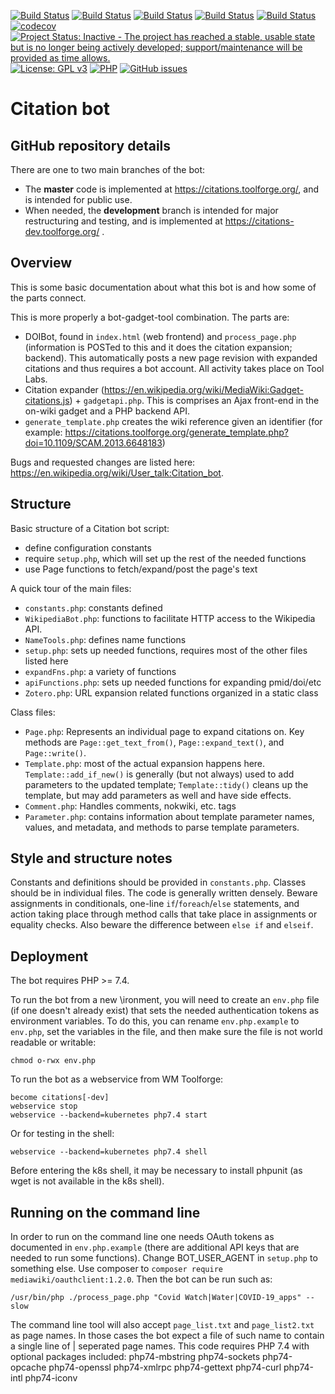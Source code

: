 [![Build Status](https://github.com/ms609/citation-bot/workflows/Bot%20Full%20Test%20Suite/badge.svg)](https://github.com/ms609/citation-bot/actions?query=workflow%3A%22Bot+Full+Test+Suite%22)
[![Build Status](https://github.com/ms609/citation-bot/workflows/CodeQL/badge.svg)](https://github.com/ms609/citation-bot/actions?query=workflow%3A%22CodeQL%22)
[![Build Status](https://github.com/ms609/citation-bot/workflows/PHP%20Static%20Tests%20Part%201/badge.svg)](https://github.com/ms609/citation-bot/actions?query=workflow%3A%22PHP+Static+Tests+Part+1%22)
[![Build Status](https://github.com/ms609/citation-bot/workflows/PHP%20Static%20Tests%20Part%202/badge.svg)](https://github.com/ms609/citation-bot/actions?query=workflow%3A%22PHP+Static+Tests+Part+2%22)
[![Build Status](https://github.com/ms609/citation-bot/workflows/PHP%20Security%20Tests/badge.svg)](https://github.com/ms609/citation-bot/actions?query=workflow%3A%22PHP+Security+Tests%22)
[![codecov](https://codecov.io/gh/ms609/citation-bot/branch/master/graph/badge.svg)](https://codecov.io/gh/ms609/citation-bot)
[![Project Status: Inactive - The project has reached a stable, usable state but is no longer being actively developed; support/maintenance will be provided as time allows.](https://www.repostatus.org/badges/latest/inactive.svg)](https://www.repostatus.org/#inactive)
[![License: GPL v3](https://img.shields.io/badge/License-GPLv3-blue.svg)](https://www.gnu.org/licenses/gpl-3.0)
[![PHP ](https://img.shields.io/badge/PHP-7.4-blue.svg)](https://www.php.net)
[![GitHub issues](https://img.shields.io/github/issues/ms609/citation-bot.png)](https://github.com/ms609/citation-bot/issues)


# Citation bot

## GitHub repository details
There are one to two main branches of the bot: 
- The **master** code is implemented at https://citations.toolforge.org/, and is intended for public use.
- When needed, the **development** branch is intended for major restructuring and testing, and is implemented at https://citations-dev.toolforge.org/ .  

## Overview

This is some basic documentation about what this bot is and how some of the parts connect.

This is more properly a bot-gadget-tool combination. The parts are:

* DOIBot, found in `index.html` (web frontend) and `process_page.php` (information is
  POSTed to this and it does the citation expansion; backend). This automatically
  posts a new page revision with expanded citations and thus requires a bot account.
  All activity takes place on Tool Labs.
* Citation expander (https://en.wikipedia.org/wiki/MediaWiki:Gadget-citations.js) + `gadgetapi.php`. This
  is comprises an Ajax front-end in the on-wiki gadget and a PHP backend API.
* `generate_template.php` creates the wiki reference given an identifier (for example: https://citations.toolforge.org/generate_template.php?doi=10.1109/SCAM.2013.6648183)

Bugs and requested changes are listed here: https://en.wikipedia.org/wiki/User_talk:Citation_bot.

## Structure

Basic structure of a Citation bot script:
* define configuration constants
* require `setup.php`, which will set up the rest of the needed functions
* use Page functions to fetch/expand/post the page's text


A quick tour of the main files:
* `constants.php`: constants defined
* `WikipediaBot.php`: functions to facilitate HTTP access to the Wikipedia API.
* `NameTools.php`: defines name functions
* `setup.php`: sets up needed functions, requires most of the other files listed here
* `expandFns.php`: a variety of functions
* `apiFunctions.php`: sets up needed functions for expanding pmid/doi/etc
* `Zotero.php`: URL expansion related functions organized in a static class 

Class files:
* `Page.php`: Represents an individual page to expand citations on. Key methods are
  `Page::get_text_from()`, `Page::expand_text()`, and `Page::write()`.
* `Template.php`: most of the actual expansion happens here.
  `Template::add_if_new()` is generally (but not always) used to add
   parameters to the updated template; `Template::tidy()` cleans up the
   template, but may add parameters as well and have side effects.
* `Comment.php`: Handles comments, nokwiki, etc. tags
* `Parameter.php`: contains information about template parameter names, values,
   and metadata, and methods to parse template parameters.

## Style and structure notes

Constants and definitions should be provided in `constants.php`.
Classes should be in individual files. The code is generally written densely. 
Beware assignments in conditionals, one-line `if`/`foreach`/`else` statements, 
and action taking place through method calls that take place in assignments or equality checks. 
Also beware the difference between `else if` and `elseif`.

## Deployment

The bot requires PHP >= 7.4.

To run the bot from a new \ironment, you will need to create an `env.php` file (if one doesn't already exist) that sets the needed authentication tokens as environment variables. To do this, you can rename `env.php.example` to `env.php`, set the variables in the file, and then make sure the file is not world readable or writable:

    chmod o-rwx env.php

 To run the bot as a webservice from WM Toolforge:

    become citations[-dev]
    webservice stop
    webservice --backend=kubernetes php7.4 start

Or for testing in the shell:

    webservice --backend=kubernetes php7.4 shell

Before entering the k8s shell, it may be necessary to install phpunit (as wget is not available in the k8s shell).

## Running on the command line
In order to run on the command line one needs OAuth tokens as documented in `env.php.example` (there are additional API keys that are needed to run some functions).  Change BOT_USER_AGENT in `setup.php` to something else. Use composer to `composer require mediawiki/oauthclient:1.2.0`.  Then the bot can be run such as:

    /usr/bin/php ./process_page.php "Covid Watch|Water|COVID-19_apps" --slow
    
The command line tool will also accept `page_list.txt` and `page_list2.txt` as page names.  In those cases the bot expect a file of such name to contain a single line of | seperated page names.  This code requires PHP 7.4 with optional packages included: php74-mbstring php74-sockets php74-opcache php74-openssl php74-xmlrpc php74-gettext php74-curl php74-intl php74-iconv


